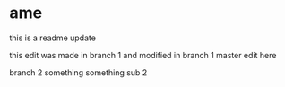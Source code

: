 # ame

this is a readme update


this edit was made in branch 1 and modified in branch 1
master edit here

branch 2 something something sub 2

